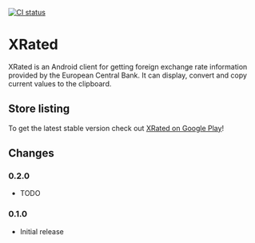 [![CI status](https://circleci.com/gh/atomgomba/xrated.svg?style=shield)](https://app.circleci.com/pipelines/github/atomgomba/xrated)

# XRated

XRated is an Android client for getting foreign exchange rate information provided by the European Central Bank.
It can display, convert and copy current values to the clipboard.

## Store listing

To get the latest stable version check out [XRated on Google Play](https://play.google.com/store/apps/details?id=com.ekezet.xrated)!

## Changes

### 0.2.0

* TODO

### 0.1.0

* Initial release
